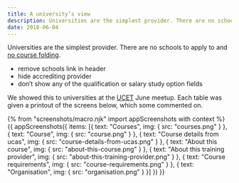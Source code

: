```yaml
---
title: A university’s view
description: Universities are the simplest provider. There are no schools to apply to and no course folding.
date: 2018-06-04
---
```


Universities are the simplest provider. There are no schools to apply to and [no course folding](/publish-teacher-training-courses/imported-from-ucas).

* remove schools link in header
* hide accrediting provider
* don’t show any of the qualification or salary study option fields

We showed this to universities at the [UCET](http://ucet.ac.uk/) June meetup. Each table was given a printout of the screens below, which some commented on.

{% from "screenshots/macro.njk" import appScreenshots with context %}
{{ appScreenshots({
  items: [{
    text: "Courses",
    img: { src: "courses.png" }
  }, {
    text: "Course",
    img: { src: "course.png" }
  }, {
    text: "Course details from ucas",
    img: { src: "course-details-from-ucas.png" }
  }, {
    text: "About this course",
    img: { src: "about-this-course.png" }
  }, {
    text: "About this training provider",
    img: { src: "about-this-training-provider.png" }
  }, {
    text: "Course requirements",
    img: { src: "course-requirements.png" }
  }, {
    text: "Organisation",
    img: { src: "organisation.png" }
  }]
}) }}
